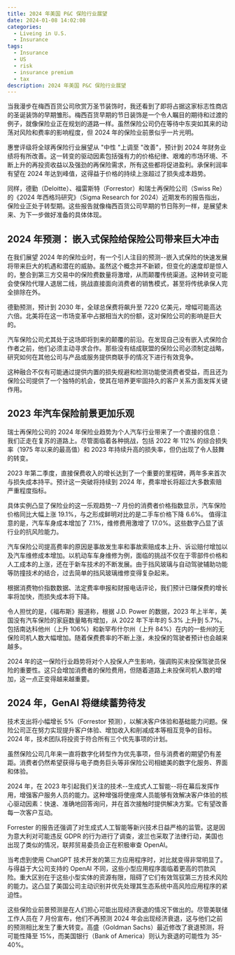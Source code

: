 ```yaml
---
title: 2024 年美国 P&C 保险行业展望
date: 2024-01-08 14:02:08
categories:
  - Liveing in U.S.
  - Insurance
tags:
  - Insurance
  - US
  - risk
  - insurance premium
  - tax
description: 2024 年美国 P&C 保险行业展望
---
```


当我漫步在梅西百货公司欣赏万圣节装饰时，我还看到了即将占据这家标志性商店的圣诞装饰的早期雏形。梅西百货早期的节日装饰是一个令人瞩目的期待和过渡的例子，就像保险业正在规划的道路一样。虽然保险公司仍在等待中东突如其来的动荡对风险和费率的影响程度，但 2024 年的保险业前景似乎一片光明。

惠誉评级将全球再保险行业展望从 "中性 "上调至 "改善"，预计到 2024 年财务业绩将有所改善。这一转变的驱动因素包括强有力的价格纪律、艰难的市场环境、不断上升的再投资收益以及强劲的再保险需求，所有这些都将促进盈利。承保利润率有望在 2024 年达到峰值，这得益于价格的持续上涨超过了损失成本趋势。

同样，德勤（Deloitte）、福雷斯特（Forrestor）和瑞士再保险公司（Swiss Re）的《2024 年西格玛研究》（Sigma Research for 2024）近期发布的报告指出，保险业正处于转型期。这些报告就像梅西百货公司早期的节日陈列一样，是展望未来、为下一步做好准备的具体体现。


## 2024 年预测： 嵌入式保险给保险公司带来巨大冲击

在我们展望 2024 年的保险业时，有一个引人注目的预测--嵌入式保险的快速发展将带来巨大的机遇和潜在的威胁。虽然这个概念并不新颖，但变化的速度却是惊人的，整合到第三方交易中的保险费数量将激增，从而颠覆传统渠道。这种转变可能会使保险代理人退居二线，挑战直接面向消费者的销售模式，甚至将传统承保人完全排除在外。

德勤预测，预计到 2030 年，全球总保费将飙升至 7220 亿美元，增幅可能高达六倍。北美将在这一市场变革中占据相当大的份额，这对保险公司的影响是巨大的。

汽车保险公司尤其处于这场即将到来的颠覆的前沿。在发现自己没有嵌入式保险合作者之前，他们必须主动寻求合作。那些没有结成联盟的保险公司必须制定战略，研究如何在其他公司与产品或服务提供商联手的情况下进行有效竞争。

这种融合不仅有可能通过提供内置的损失规避和检测功能使消费者受益，而且还为保险公司提供了一个独特的机会，使其在培养更牢固持久的客户关系方面发挥关键作用。

## 2023 年汽车保险前景更加乐观

瑞士再保险公司的 2024 年保险业趋势为个人汽车行业带来了一个直接的信息：我们正走在复苏的道路上。尽管面临着各种挑战，包括 2022 年 112% 的综合损失率（1975 年以来的最高值）和 2023 年持续升高的损失率，但仍出现了令人鼓舞的转变。

2023 年第二季度，直接保费收入的增长达到了一个重要的里程碑，两年多来首次与损失成本持平。预计这一突破将持续到 2024 年，费率增长将超过大多数索赔严重程度指标。

具体实例凸显了保险业的这一乐观趋势--7 月份的消费者价格指数显示，汽车保险价格同比大幅上涨 19.1%，与之形成鲜明对比的是二手车价格下降 6.6%。 值得注意的是，汽车车身成本增加了 7.1%，维修费用激增了 17.0%。这些数字凸显了该行业的抗风险能力。

汽车保险公司提高费率的原因是事故发生率和事故索赔成本上升、诉讼赔付增加以及汽车维修成本增加。以机动车车身维修为例，面临的挑战不仅在于零部件价格和人工成本的上涨，还在于新车技术的不断发展。由于挡风玻璃与自动驾驶辅助功能等防撞技术的结合，过去简单的挡风玻璃维修变得复杂起来。

根据消费物价指数数据、法定费率申报和财报电话评论，我们预计已赚保费的增长率将加快，而损失成本将下降。

令人担忧的是，《福布斯》报道称，根据 J.D. Power 的数据，2023 年上半年，美国没有汽车保险的家庭数量略有增加，从 2022 年下半年的 5.3% 上升到 5.7%。包括南达科他州（上升 106%）和新罕布什尔州（上升 84%）在内的一些州的无保险司机人数大幅增加。随着保费费率的不断上涨，未投保的驾驶者预计也会越来越多。

2024 年的这一保险行业趋势将对个人投保人产生影响，强调购买未投保驾驶员保险的重要性。这只会增加消费者的保险费用，但随着道路上未投保司机人数的增加，这一点正变得越来越重要。

## 2024 年，GenAI 将继续蓄势待发

技术支出将小幅增长 5%（Forrestor 预测），以解决客户体验和基础能力问题。保险公司正在努力实现提升客户体验、增加收入和削减成本等相互竞争的目标。2024 年，技术团队将投资于符合所有三个优先事项的计划。

虽然保险公司几年来一直将数字化转型作为优先事项，但与消费者的期望仍有差距。消费者仍然希望获得与电子商务巨头等非保险公司相媲美的数字化服务、界面和体验。

2024 年，在 2023 年引起我们关注的技术--生成式人工智能--将在幕后发挥作用，增强客户服务人员的能力。这种增强将使座席人员能够有效解决客户体验的核心驱动因素：快速、准确地回答询问，并在首次接触时提供解决方案。它有望改善每一次客户互动。

Forrester 的报告还强调了对生成式人工智能等新兴技术日益严格的监管。这是因为意大利对可能违反 GDPR 的行为进行了调查，波兰也采取了法律行动，美国也出现了类似的情况，联邦贸易委员会正在积极审查 OpenAI。

当考虑到使用 ChatGPT 技术开发的第三方应用程序时，对比就变得非常明显了。与得益于大公司支持的 OpenAI 不同，这些小型应用程序面临着更高的罚款风险。重大区别在于这些小型实体的资源有限，阻碍了它们有效驾驭第三方技术风险的能力。这凸显了美国公司主动识别并优先处理其生态系统中高风险应用程序的紧迫性。

这些保险业前景预测是在人们担心可能出现经济衰退的情况下做出的。尽管美联储工作人员在 7 月份宣布，他们不再预测 2024 年会出现经济衰退，这与他们之前的预测相比发生了重大转变。高盛（Goldman Sachs）最近修改了衰退预测，将可能性降至 15%，而美国银行（Bank of America）则认为衰退的可能性为 35-40%。